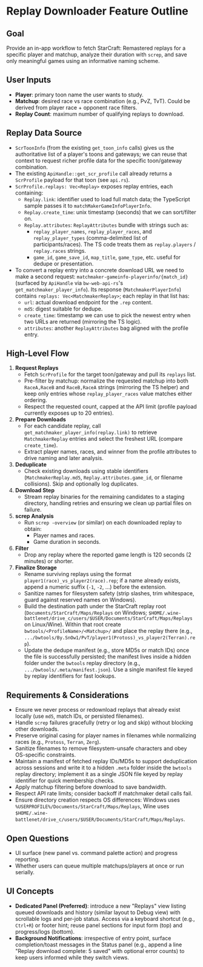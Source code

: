 # Replay Downloader Feature Outline

## Goal
Provide an in-app workflow to fetch StarCraft: Remastered replays for a specific player and matchup, analyze their duration with `screp`, and save only meaningful games using an informative naming scheme.

## User Inputs
- **Player**: primary toon name the user wants to study.
- **Matchup**: desired race vs race combination (e.g., PvZ, TvT). Could be derived from player race + opponent race filters.
- **Replay Count**: maximum number of qualifying replays to download.

## Replay Data Source
- `ScrToonInfo` (from the existing `get_toon_info` calls) gives us the authoritative list of a player's toons and gateways; we can reuse that context to request richer profile data for the specific toon/gateway combination.
- The existing `ApiHandle::get_scr_profile` call already returns a `ScrProfile` payload for that toon (see `api.rs`).
- `ScrProfile.replays: Vec<Replay>` exposes replay entries, each containing:
  - `Replay.link`: identifier used to load full match data; the TypeScript sample passes it to `matchMakerGameInfoPlayerInfo`.
  - `Replay.create_time`: unix timestamp (seconds) that we can sort/filter on.
  - `Replay.attributes`: `ReplayAttributes` bundle with strings such as:
    - `replay_player_names`, `replay_player_races`, and `replay_player_types` (comma-delimited list of participants/races). The TS code treats them as `replay.players` / `replay.races` strings.
    - `game_id`, `game_save_id`, `map_title`, `game_type`, etc. useful for dedupe or presentation.
- To convert a replay entry into a concrete download URL we need to make a second request: `matchmaker-gameinfo-playerinfo/{match_id}` (surfaced by `ApiHandle` via `bw-web-api-rs`'s `get_matchmaker_player_info`). Its response (`MatchmakerPlayerInfo`) contains `replays: Vec<MatchmakerReplay>`; each replay in that list has:
  - `url`: actual download endpoint for the `.rep` content.
  - `md5`: digest suitable for dedupe.
  - `create_time`: timestamp we can use to pick the newest entry when two URLs are returned (mirroring the TS logic).
  - `attributes`: another `ReplayAttributes` bag aligned with the profile entry.

## High-Level Flow
1. **Request Replays**
   - Fetch `ScrProfile` for the target toon/gateway and pull its `replays` list.
   - Pre-filter by matchup: normalize the requested matchup into both `RaceA,RaceB` and `RaceB,RaceA` strings (mirroring the TS helper) and keep only entries whose `replay_player_races` value matches either ordering.
   - Respect the requested count, capped at the API limit (profile payload currently exposes up to 20 entries).
2. **Prepare Downloads**
   - For each candidate replay, call `get_matchmaker_player_info(replay.link)` to retrieve `MatchmakerReplay` entries and select the freshest URL (compare `create_time`).
   - Extract player names, races, and winner from the profile attributes to drive naming and later analysis.
3. **Deduplicate**
   - Check existing downloads using stable identifiers (`MatchmakerReplay.md5`, `Replay.attributes.game_id`, or filename collisions). Skip and optionally log duplicates.
4. **Download Step**
   - Stream replay binaries for the remaining candidates to a staging directory, handling retries and ensuring we clean up partial files on failure.
5. **screp Analysis**
   - Run `screp -overview` (or similar) on each downloaded replay to obtain:
     - Player names and races.
     - Game duration in seconds.
6. **Filter**
   - Drop any replay where the reported game length is 120 seconds (2 minutes) or shorter.
7. **Finalize Storage**
   - Rename surviving replays using the format `player1(race)_vs_player2(race).rep`; if a name already exists, append a numeric suffix (`-1`, `-2`, ...) before the extension.
   - Sanitize names for filesystem safety (strip slashes, trim whitespace, guard against reserved names on Windows).
   - Build the destination path under the StarCraft replay root (`Documents/StarCraft/Maps/Replays` on Windows; `$HOME/.wine-battlenet/drive_c/users/$USER/Documents/StarCraft/Maps/Replays` on Linux/Wine). Within that root create `bwtools/<ProfileName>/<Matchup>/` and place the replay there (e.g., `.../bwtools/By.SnOw1/PvT/player1(Protoss)_vs_player2(Terran).rep`).
   - Update the dedupe manifest (e.g., store MD5s or match IDs) once the file is successfully persisted; the manifest lives inside a hidden folder under the `bwtools` replay directory (e.g., `.../bwtools/.meta/manifest.json`). Use a single manifest file keyed by replay identifiers for fast lookups.

## Requirements & Considerations
- Ensure we never process or redownload replays that already exist locally (use `md5`, match IDs, or persisted filenames).
- Handle `screp` failures gracefully (retry or log and skip) without blocking other downloads.
- Preserve original casing for player names in filenames while normalizing races (e.g., `Protoss`, `Terran`, `Zerg`).
- Sanitize filenames to remove filesystem-unsafe characters and obey OS-specific constraints.
- Maintain a manifest of fetched replay IDs/MD5s to support deduplication across sessions and write it to a hidden `.meta` folder inside the `bwtools` replay directory; implement it as a single JSON file keyed by replay identifier for quick membership checks.
- Apply matchup filtering before download to save bandwidth.
- Respect API rate limits; consider backoff if matchmaker detail calls fail.
- Ensure directory creation respects OS differences: Windows uses `%USERPROFILE%/Documents/StarCraft/Maps/Replays`, Wine uses `$HOME/.wine-battlenet/drive_c/users/$USER/Documents/StarCraft/Maps/Replays`.

## Open Questions
- UI surface (new panel vs. command palette action) and progress reporting.
- Whether users can queue multiple matchups/players at once or run serially.

## UI Concepts
- **Dedicated Panel (Preferred)**: introduce a new "Replays" view listing queued downloads and history (similar layout to Debug view) with scrollable logs and per-job status. Access via a keyboard shortcut (e.g., `Ctrl+R`) or footer hint; reuse panel sections for input form (top) and progress/logs (bottom).
- **Background Notifications**: irrespective of entry point, surface completion/toast messages in the Status panel (e.g., append a line "Replay download complete: 5 saved" with optional error counts) to keep users informed while they switch views.
